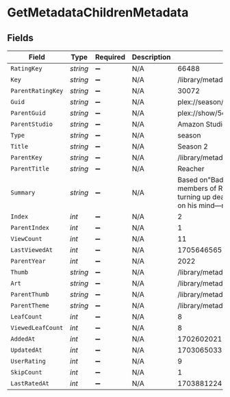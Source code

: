 # GetMetadataChildrenMetadata


## Fields

| Field                                                                                                                                              | Type                                                                                                                                               | Required                                                                                                                                           | Description                                                                                                                                        | Example                                                                                                                                            |
| -------------------------------------------------------------------------------------------------------------------------------------------------- | -------------------------------------------------------------------------------------------------------------------------------------------------- | -------------------------------------------------------------------------------------------------------------------------------------------------- | -------------------------------------------------------------------------------------------------------------------------------------------------- | -------------------------------------------------------------------------------------------------------------------------------------------------- |
| `RatingKey`                                                                                                                                        | *string*                                                                                                                                           | :heavy_minus_sign:                                                                                                                                 | N/A                                                                                                                                                | 66488                                                                                                                                              |
| `Key`                                                                                                                                              | *string*                                                                                                                                           | :heavy_minus_sign:                                                                                                                                 | N/A                                                                                                                                                | /library/metadata/66488/children                                                                                                                   |
| `ParentRatingKey`                                                                                                                                  | *string*                                                                                                                                           | :heavy_minus_sign:                                                                                                                                 | N/A                                                                                                                                                | 30072                                                                                                                                              |
| `Guid`                                                                                                                                             | *string*                                                                                                                                           | :heavy_minus_sign:                                                                                                                                 | N/A                                                                                                                                                | plex://season/652aea6549508477c34c6000                                                                                                             |
| `ParentGuid`                                                                                                                                       | *string*                                                                                                                                           | :heavy_minus_sign:                                                                                                                                 | N/A                                                                                                                                                | plex://show/5d9c09190aaccd001f8f42f0                                                                                                               |
| `ParentStudio`                                                                                                                                     | *string*                                                                                                                                           | :heavy_minus_sign:                                                                                                                                 | N/A                                                                                                                                                | Amazon Studios                                                                                                                                     |
| `Type`                                                                                                                                             | *string*                                                                                                                                           | :heavy_minus_sign:                                                                                                                                 | N/A                                                                                                                                                | season                                                                                                                                             |
| `Title`                                                                                                                                            | *string*                                                                                                                                           | :heavy_minus_sign:                                                                                                                                 | N/A                                                                                                                                                | Season 2                                                                                                                                           |
| `ParentKey`                                                                                                                                        | *string*                                                                                                                                           | :heavy_minus_sign:                                                                                                                                 | N/A                                                                                                                                                | /library/metadata/30072                                                                                                                            |
| `ParentTitle`                                                                                                                                      | *string*                                                                                                                                           | :heavy_minus_sign:                                                                                                                                 | N/A                                                                                                                                                | Reacher                                                                                                                                            |
| `Summary`                                                                                                                                          | *string*                                                                                                                                           | :heavy_minus_sign:                                                                                                                                 | N/A                                                                                                                                                | Based on"Bad Luck and Trouble," when members of Reacher's old military unit start turning up dead, Reacher has just one thing on his mind—revenge. |
| `Index`                                                                                                                                            | *int*                                                                                                                                              | :heavy_minus_sign:                                                                                                                                 | N/A                                                                                                                                                | 2                                                                                                                                                  |
| `ParentIndex`                                                                                                                                      | *int*                                                                                                                                              | :heavy_minus_sign:                                                                                                                                 | N/A                                                                                                                                                | 1                                                                                                                                                  |
| `ViewCount`                                                                                                                                        | *int*                                                                                                                                              | :heavy_minus_sign:                                                                                                                                 | N/A                                                                                                                                                | 11                                                                                                                                                 |
| `LastViewedAt`                                                                                                                                     | *int*                                                                                                                                              | :heavy_minus_sign:                                                                                                                                 | N/A                                                                                                                                                | 1705646565                                                                                                                                         |
| `ParentYear`                                                                                                                                       | *int*                                                                                                                                              | :heavy_minus_sign:                                                                                                                                 | N/A                                                                                                                                                | 2022                                                                                                                                               |
| `Thumb`                                                                                                                                            | *string*                                                                                                                                           | :heavy_minus_sign:                                                                                                                                 | N/A                                                                                                                                                | /library/metadata/66488/thumb/1703065033                                                                                                           |
| `Art`                                                                                                                                              | *string*                                                                                                                                           | :heavy_minus_sign:                                                                                                                                 | N/A                                                                                                                                                | /library/metadata/30072/art/1705739923                                                                                                             |
| `ParentThumb`                                                                                                                                      | *string*                                                                                                                                           | :heavy_minus_sign:                                                                                                                                 | N/A                                                                                                                                                | /library/metadata/30072/thumb/1705739923                                                                                                           |
| `ParentTheme`                                                                                                                                      | *string*                                                                                                                                           | :heavy_minus_sign:                                                                                                                                 | N/A                                                                                                                                                | /library/metadata/30072/theme/1705739923                                                                                                           |
| `LeafCount`                                                                                                                                        | *int*                                                                                                                                              | :heavy_minus_sign:                                                                                                                                 | N/A                                                                                                                                                | 8                                                                                                                                                  |
| `ViewedLeafCount`                                                                                                                                  | *int*                                                                                                                                              | :heavy_minus_sign:                                                                                                                                 | N/A                                                                                                                                                | 8                                                                                                                                                  |
| `AddedAt`                                                                                                                                          | *int*                                                                                                                                              | :heavy_minus_sign:                                                                                                                                 | N/A                                                                                                                                                | 1702602021                                                                                                                                         |
| `UpdatedAt`                                                                                                                                        | *int*                                                                                                                                              | :heavy_minus_sign:                                                                                                                                 | N/A                                                                                                                                                | 1703065033                                                                                                                                         |
| `UserRating`                                                                                                                                       | *int*                                                                                                                                              | :heavy_minus_sign:                                                                                                                                 | N/A                                                                                                                                                | 9                                                                                                                                                  |
| `SkipCount`                                                                                                                                        | *int*                                                                                                                                              | :heavy_minus_sign:                                                                                                                                 | N/A                                                                                                                                                | 1                                                                                                                                                  |
| `LastRatedAt`                                                                                                                                      | *int*                                                                                                                                              | :heavy_minus_sign:                                                                                                                                 | N/A                                                                                                                                                | 1703881224                                                                                                                                         |